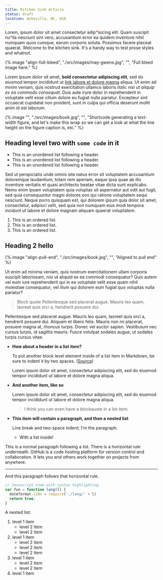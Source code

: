 ```yaml
---
title: Kitchen Sink Article
status: draft
location: Asheville, NC, USA
---
```

Lorem, ipsum dolor sit amet consectetur adip<span style="color:red;">\*</span>isicing elit. Quam suscipit nu<span style="color:red;">\*</span>lla nesciunt sint vero, accusantium error ea quidem inventore nihil numquam quos cumque, earum corporis soluta. Possimus facere placeat quaerat. Welcome to the kitchen sink. It's a handy way to test prose styles and whatnot.

{% image "align-full-bleed", "./src/images/may-gwens.jpg", "", "Full bleed image here." %}

Lorem ipsum dolor sit amet, **bold consectetur adipiscing elit**, sed do eiusmod tempor incididunt ut [link labore et dolore magna](#0) aliqua. Ut enim ad minim veniam, quis nostrud exercitation ullamco laboris *italic nisi ut aliquip ex ea commodo consequat*. Duis aute irure dolor in reprehenderit in voluptate velit esse cillum dolore eu fugiat nulla pariatur. Excepteur sint occaecat cupidatat non proident, sunt in culpa qui officia deserunt mollit anim id est laborum.

{% image "", "./src/images/book.jpg", "", "Shortcode generating a text-width figure, and let's make this wrap so we can get a look at what the line height on the figure caption is, etc." %}

## Heading level two with `some code` in it

- This is an unordered list following a header.
- This is an unordered list following a header.
- This is an unordered list following a header.

Sed ut perspiciatis unde omnis iste natus error sit voluptatem accusantium doloremque laudantium, totam rem aperiam, eaque ipsa quae ab illo inventore veritatis et quasi architecto beatae vitae dicta sunt explicabo. Nemo enim ipsam voluptatem quia voluptas sit aspernatur aut odit aut fugit, sed quia consequuntur magni dolores eos qui ratione voluptatem sequi nesciunt. Neque porro quisquam est, qui dolorem ipsum quia dolor sit amet, consectetur, adipisci velit, sed quia non numquam eius modi tempora incidunt ut labore et dolore magnam aliquam quaerat voluptatem.

1. This is an ordered list.
2. This is an ordered list.
3. This is an ordered list.

## Heading 2 hello

{% image "align-pull-end", "./src/images/book.jpg", "", "Aligned to pull end" %}

Ut enim ad minima veniam, quis nostrum exercitationem ullam corporis suscipit laboriosam, nisi ut aliquid ex ea commodi consequatur? Quis autem vel eum iure reprehenderit qui in ea voluptate velit esse quam nihil molestiae consequatur, vel illum qui dolorem eum fugiat quo voluptas nulla pariatur?

> Block quote Pellentesque sed placerat augue. Mauris leo quam, laoreet quis orci a, hendrerit posuere dui.

Pellentesque sed placerat augue. Mauris leo quam, laoreet quis orci a, hendrerit posuere dui. Aliquam et libero felis. Mauris non mi placerat, posuere magna at, rhoncus turpis. Donec vel auctor sapien. Vestibulum nec cursus turpis, id sagittis mauris. Fusce volutpat sodales augue, ut sodales turpis cursus vitae.

* **How about a header in a list item?**

  To put another block level element inside of a list item in Markdown, be sure to indent it by two spaces. ([Source](https://www.markdownguide.org/basic-syntax/#paragraphs))

  Lorem ipsum dolor sit amet, consectetur adipiscing elit, sed do eiusmod tempor incididunt ut labore et dolore magna aliqua.

* **And another item, like so**

  Lorem ipsum dolor sit amet, consectetur adipiscing elit, sed do eiusmod tempor incididunt ut labore et dolore magna aliqua.

  > I think you can even have a blockquote in a list item.

* **This item will contain a paragraph, and then a nested list**

  Line break and two-space indent; I'm the paragraph.

  * With a list inside!

This is a normal paragraph following a list. There is a horizontal rule underneath. GitHub is a code hosting platform for version control and collaboration. It lets you and others work together on projects from anywhere.

---

And this paragraph follows that horizontal rule.

```js
// Javascript code with syntax highlighting.
var fun = function lang(l) {
  dateformat.i18n = require('./lang/' + l)
  return true;
}
```

A nested list:

1. level 1 item
   - level 2 item
   - level 2 item
2. level 1 item
   - level 2 item
   - level 2 item
   - level 2 item
3. level 1 item
   - level 2 item
   - level 2 item
4. level 1 item
